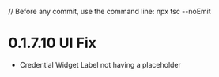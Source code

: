 // Before any commit, use the command line: npx tsc --noEmit

# 0.1.7.10 UI Fix

- Credential Widget Label not having a placeholder
